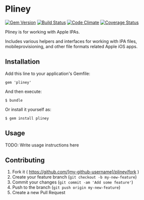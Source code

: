 # Pliney
[![Gem Version](https://badge.fury.io/rb/pliney.svg)](https://badge.fury.io/rb/pliney)
[![Build Status](https://secure.travis-ci.org/emonti/pliney.svg)](https://travis-ci.org/emonti/pliney)
[![Code Climate](https://codeclimate.com/github/emonti/pliney.svg)](https://codeclimate.com/github/emonti/pliney)
[![Coverage Status](https://coveralls.io/repos/emonti/pliney/badge.svg?branch=master)](https://coveralls.io/r/emonti/pliney?branch=master)

Pliney is for working with Apple IPAs.

Includes various helpers and interfaces for working with IPA files,
mobileprovisioning, and other file formats related Apple iOS apps.


## Installation

Add this line to your application's Gemfile:

    gem 'pliney'

And then execute:

    $ bundle

Or install it yourself as:

    $ gem install pliney

## Usage

TODO: Write usage instructions here

## Contributing

1. Fork it ( https://github.com/[my-github-username]/pliney/fork )
2. Create your feature branch (`git checkout -b my-new-feature`)
3. Commit your changes (`git commit -am 'Add some feature'`)
4. Push to the branch (`git push origin my-new-feature`)
5. Create a new Pull Request
